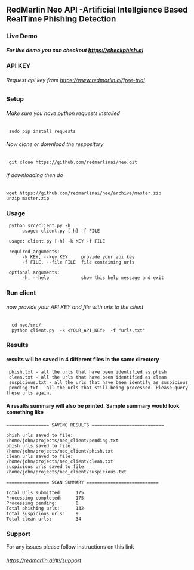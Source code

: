## RedMarlin Neo API -Artificial Intellgience Based RealTime Phishing Detection

### Live Demo
##### For live demo you can checkout https://checkphish.ai

### API KEY
###### Request api key from https://www.redmarlin.ai/free-trial



### Setup
###### Make sure you have python requests installed
     sudo pip install requests
###### Now clone or download the respository
     git clone https://github.com/redmarlinai/neo.git
###### if downloading then do
	wget https://github.com/redmarlinai/neo/archive/master.zip
	unzip master.zip
      
        
### Usage
     python src/client.py -h
          usage: client.py [-h] -f FILE

     usage: client.py [-h] -k KEY -f FILE
     
     required arguments:
          -k KEY, --key KEY     provide your api key
          -f FILE, --file FILE  file containing urls
          
     optional arguments:
          -h, --help            show this help message and exit
  


###  Run client     
###### now provide your API KEY and  file with urls to the client
      cd neo/src/
      python client.py  -k <YOUR_API_KEY>  -f "urls.txt"


### Results
#### results will be saved in 4 different files in the same directory
     phish.txt - all the urls that have been identified as phish
     clean.txt - all the urls that have been identified as clean
     suspicious.txt - all the urls that have been identify as suspicious
     pending.txt - all the urls that still being processed. Please query these urls again.
     
#### A results summary will also be printed. Sample summary would look something like

	================ SAVING RESULTS ===========================

	phish urls saved to file:       /home/john/projects/neo_client/pending.txt
	phish urls saved to file:       /home/john/projects/neo_client/phish.txt
	clean urls saved to file:       /home/john/projects/neo_client/clean.txt
	suspicious urls saved to file:  /home/john/projects/neo_client/suspicious.txt

	================ SCAN SUMMARY ===========================

	Total Urls submitted:     175
	Processing completed:     175
	Processing pending:       0
	Total phishing urls:      132
	Total suspicious urls:    9
	Total clean urls:         34
	
###  Support
For any issues please follow instructions on this link
###### https://redmarlin.ai/#!/support

